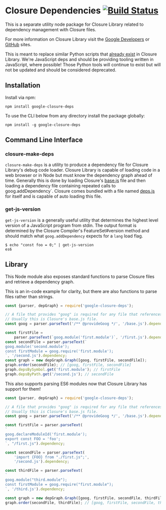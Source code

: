 # Closure Dependencies [![Build Status](https://travis-ci.org/google/closure-library.svg?branch=master)](https://travis-ci.org/google/closure-library)

This is a separate utility node package for Closure Library related to
dependency management with Closure files.

For more information on Closure Library visit the
[Google Developers](https://developers.google.com/closure/library) or
[GitHub](https://github.com/google/closure-library) sites.

This is meant to replace similar Python scripts that [already
exist](https://github.com/google/closure-library/tree/master/closure/bin) in
Closure Library. We're JavaScript deps and should be providing tooling written
in JavaScript, where possible! Those Python tools will continue to exist but
will not be updated and should be considered deprecated.

## Installation

Install via npm:

```
npm install google-closure-deps
```

To use the CLI below from any directory install the package globally:

```
npm install -g google-closure-deps
```

## Command Line Interface

### closure-make-deps

`closure-make-deps` is a utility to produce a dependency file for Closure
Library's debug code loader. Closure Library is capable of loading code in a web
browser or in Node but must know the dependency graph ahead of time. Generally
this is done by loading Closure's [base.js] file and then loading a dependency
file containing repeated calls to goog.addDependency`. Closure comes bundled
with a file named [deps.js] for itself and is capable of auto loading this file.

[base.js]: https://github.com/google/closure-library/blob/master/closure/goog/base.js
[deps.js]: https://github.com/google/closure-library/blob/master/closure/goog/deps.js

### get-js-version

`get-js-version` is a generally useful utility that determines the highest level
version of a JavaScript program from stdin. The output format is determined by
the Closure Compiler's FeatureSet#version method and should match what
`goog.addDependency` expects for a `lang` load flag.

```
$ echo "const foo = 0;" | get-js-version
es6
```

## Library

This Node module also exposes standard functions to parse Closure files and
retrieve a dependency graph.

This is an in-code example for clarity, but there are also functions to parse
files rather than strings.

```javascript
const {parser, depGraph} = require('google-closure-deps');

// A file that provides "goog" is required for any file that references Closure.
// Usually this is Closure's base.js file.
const goog = parser.parseText('/** @provideGoog */', '/base.js').dependency;

const firstFile =
    parser.parseText(`goog.module('first.module')`, '/first.js').dependency;
const secondFile = parser.parseText(`
goog.module('second.module');
const firstModule = goog.require('first.module');
`, '/second.js').dependency;
const graph = new depGraph.Graph([goog, firstFile, secondFile]);
graph.order(secondFile); // [goog, firstFile, secondFile]
graph.depsBySymbol.get('first.module'); // firstFile
graph.depsByPath.get('/second.js'); // secondFile
```

This also supports parsing ES6 modules now that Closure Library has support for
them!

```javascript
const {parser, depGraph} = require('google-closure-deps');

// A file that provides "goog" is required for any file that references Closure.
// Usually this is Closure's base.js file.
const goog = parser.parseText('/** @provideGoog */', '/base.js').dependency;

const firstFile = parser.parseText(
`
goog.declareModuleId('first.module');
export const FOO = 'foo';
`, "/first.js").dependency;

const secondFile = parser.parseText(
    'import {FOO} from "./first.js";',
    '/second.js').dependency;

const thirdFile = parser.parseText(
`
goog.module("third.module");
const firstModule = goog.require("first.module");
`, '/third.js').dependency;

const graph = new depGraph.Graph([goog, firstFile, secondFile, thirdFile]);
graph.order(secondFile, thirdFile); // [goog, firstFile, secondFile, thirdFile]
```

